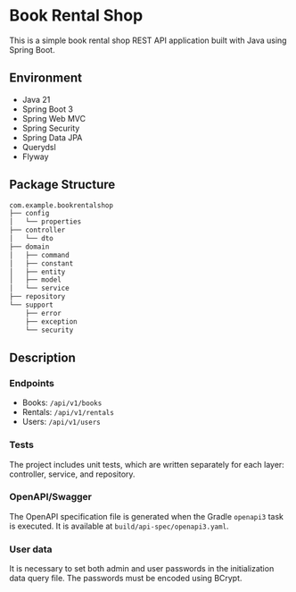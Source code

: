 # Book Rental Shop

This is a simple book rental shop REST API application built with Java using Spring Boot.

## Environment

- Java 21
- Spring Boot 3
- Spring Web MVC
- Spring Security
- Spring Data JPA
- Querydsl
- Flyway

## Package Structure

```txt
com.example.bookrentalshop
├── config
│   └── properties
├── controller
│   └── dto
├── domain
│   ├── command
│   ├── constant
│   ├── entity
│   ├── model
│   └── service
├── repository
└── support
    ├── error
    ├── exception
    └── security
```

## Description

### Endpoints

- Books: `/api/v1/books`
- Rentals: `/api/v1/rentals`
- Users: `/api/v1/users`

### Tests

The project includes unit tests, which are written separately for each layer: controller, service, and repository.

### OpenAPI/Swagger

The OpenAPI specification file is generated when the Gradle `openapi3` task is executed. It is available at
`build/api-spec/openapi3.yaml`.

### User data

It is necessary to set both admin and user passwords in the initialization data query file. The passwords must be encoded using BCrypt.
